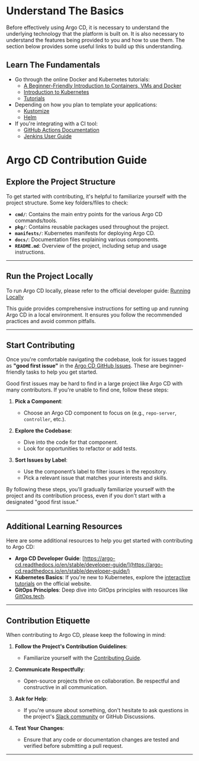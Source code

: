 # Understand The Basics

Before effectively using Argo CD, it is necessary to understand the underlying technology that the platform is built on. It is also necessary to understand the features being provided to you and how to use them. The section below provides some useful links to build up this understanding.
 
## Learn The Fundamentals

* Go through the online Docker and Kubernetes tutorials:
	* [A Beginner-Friendly Introduction to Containers, VMs and Docker](https://medium.freecodecamp.org/a-beginner-friendly-introduction-to-containers-vms-and-docker-79a9e3e119b)
	* [Introduction to Kubernetes](https://www.edx.org/course/introduction-to-kubernetes)
	* [Tutorials](https://kubernetes.io/docs/tutorials/)
* Depending on how you plan to template your applications:
    * [Kustomize](https://kustomize.io) 
    * [Helm](https://helm.sh)
* If you're integrating with a CI tool:
	* [GitHub Actions Documentation](https://docs.github.com/en/actions)
	* [Jenkins User Guide](https://www.jenkins.io/doc/book/)

# Argo CD Contribution Guide

## Explore the Project Structure

To get started with contributing, it's helpful to familiarize yourself with the project structure. Some key folders/files to check:
- **`cmd/`**: Contains the main entry points for the various Argo CD commands/tools.
- **`pkg/`**: Contains reusable packages used throughout the project.
- **`manifests/`**: Kubernetes manifests for deploying Argo CD.
- **`docs/`**: Documentation files explaining various components.
- **`README.md`**: Overview of the project, including setup and usage instructions.

---

## Run the Project Locally

To run Argo CD locally, please refer to the official developer guide:
[Running Locally](https://argo-cd.readthedocs.io/en/stable/developer-guide/running-locally/)

This guide provides comprehensive instructions for setting up and running Argo CD in a local environment. It ensures you follow the recommended practices and avoid common pitfalls.

---

## Start Contributing

Once you're comfortable navigating the codebase, look for issues tagged as **"good first issue"** in the [Argo CD GitHub Issues](https://github.com/argoproj/argo-cd/issues). These are beginner-friendly tasks to help you get started.

Good first issues may be hard to find in a large project like Argo CD with many contributors. If you're unable to find one, follow these steps:

1. **Pick a Component**:
   - Choose an Argo CD component to focus on (e.g., `repo-server`, `controller`, etc.).

2. **Explore the Codebase**:
   - Dive into the code for that component.
   - Look for opportunities to refactor or add tests.

3. **Sort Issues by Label**:
   - Use the component’s label to filter issues in the repository.
   - Pick a relevant issue that matches your interests and skills.

By following these steps, you'll gradually familiarize yourself with the project and its contribution process, even if you don't start with a designated "good first issue."

---

## Additional Learning Resources

Here are some additional resources to help you get started with contributing to Argo CD:

- **Argo CD Developer Guide**: [https://argo-cd.readthedocs.io/en/stable/developer-guide/](https://argo-cd.readthedocs.io/en/stable/developer-guide/)
- **Kubernetes Basics**: If you're new to Kubernetes, explore the [interactive tutorials](https://kubernetes.io/docs/tutorials/) on the official website.
- **GitOps Principles**: Deep dive into GitOps principles with resources like [GitOps.tech](https://www.gitops.tech/).

---

## Contribution Etiquette

When contributing to Argo CD, please keep the following in mind:

1. **Follow the Project's Contribution Guidelines**:
   - Familiarize yourself with the [Contributing Guide](https://github.com/argoproj/argo-cd/blob/master/CONTRIBUTING.md).

2. **Communicate Respectfully**:
   - Open-source projects thrive on collaboration. Be respectful and constructive in all communication.

3. **Ask for Help**:
   - If you're unsure about something, don't hesitate to ask questions in the project's [Slack community](https://argoproj.github.io/community/join-slack/) or GitHub Discussions.

4. **Test Your Changes**:
   - Ensure that any code or documentation changes are tested and verified before submitting a pull request.

---